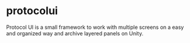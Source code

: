 # protocolui
Protocol UI is a small framework to work with multiple screens on a easy and organized way and archive layered panels on Unity.
